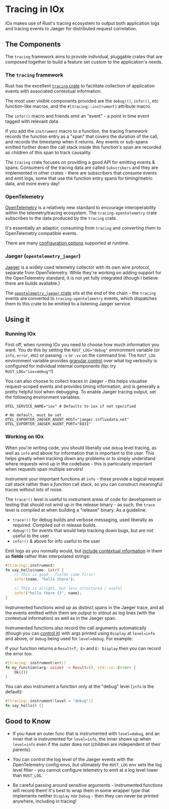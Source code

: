 # Tracing in IOx

IOx makes use of Rust's tracing ecosystem to output both application logs and
tracing events to Jaeger for distributed request correlation.

## The Components

The `tracing` framework aims to provide individual, pluggable crates that are
composed together to build a feature set custom to the application's needs.

### The `tracing` framework

Rust has the excellent [`tracing` crate] to facilitate collection of application
events with associated contextual information.

The most user visible components provided are the `debug!()`, `info!()`, etc
function-like macros, and the `#[tracing::instrument]` attribute macro.

The `info!()` macro and friends emit an "event" - a point in time event tagged
with relevant data.

If you add the `instrument` macro to a function, the tracing framework records
the function entry as a "span" that covers the duration of the call, and records
the timestamp when it returns. Any events or sub-spans emitted further down the
call stack inside this function's span are recorded as children of this span to
track causality.

The `tracing` crate focuses on providing a good API for emitting events & spans.
Consumers of the tracing data are called `Subscribers` and they are implemented
in other crates - there are subscribers that consume events and emit logs, some
that use the function entry spans for timing/metric data, and more every day!

### OpenTelemetry

[OpenTelemetry] is a relatively new standard to encourage interoperability within
the telemetry/tracing ecosystem. The `tracing-opentelemetry` crate subscribes to
the data produced by the `tracing` crate.

It's essentially an adaptor, consuming from `tracing` and converting them to
OpenTelemetry compatible events.

There are many [configuration options] supported at runtime.

### Jaeger (`opentelemetry_jaeger`)

[Jaeger] is a widely used telemetry collector with its own wire protocol,
separate from OpenTelemetry. While they're working on adding support for the
OpenTelemetry standard, it is not yet fully integrated (though I believe there
are builds available.)

The [`opentelemetry_jaeger` crate] sits at the end of the chain - the `tracing`
events are converted to `tracing-opentelemetry` events, which dispatches them to
this crate to be emitted to a listening Jaeger service.

## Using it

### Running IOx

First off, when running IOx you need to choose how much information you want.
You do this by setting the `RUST_LOG="debug"` environment variable (or `info`,
`error`, etc) or passing `-v` or `-vv` on the command line. The `RUST_LOG`
environment variable provides [granular control] over what log verbosity is
configured for individual internal components (tip: try `RUST_LOG="iox=debug"`!)

You can also choose to collect traces in Jaeger - this helps visualise
request-scoped events and provides timing information, and is generally a pretty
helpful tool when debugging. To enable Jaeger tracing output, set the following
environment variables:

```shell
OTEL_SERVICE_NAME="iox" # Defaults to iox if not specified

# No default, must be set
OTEL_EXPORTER_JAEGER_AGENT_HOST="jaeger.influxdata.net"
OTEL_EXPORTER_JAEGER_AGENT_PORT="6831"
```

### Working on IOx

When you're writing code, you should liberally use `debug` level tracing, as
well as `info` and above for information that is important to the user. This
helps greatly when tracking down any problems or to simply understand where
requests wind up in the codebase - this is particularly important when requests
span multiple servers!

Instrument your important functions at `info` - these provide a logical request
call stack rather than a _function_ call stack, so you can construct meaningful
traces without lots of noise.

The `trace!()` level is useful to instrument areas of code for development or
testing that should not wind up in the release binary - as such, the `trace`
level is compiled at when building a "release" binary. As a guideline:

* `trace!()` for debug builds and verbose messaging, used liberally as required.
  Compiled out in release builds.
* `debug!()` for events that would help tracking down bugs, but are not useful
  to the user
* `info!()` & above for info useful to the user

Emit logs as you normally would, but [include contextual information] in them as
**fields** rather than interpolated strings:

```rust
#[tracing::instrument]
fn say_hello(name: &str) {
	// This is good - fields come first!
    info!(name, "hello there");

	// This is alright, but less structured / useful
    info!("hello there {}", name);
}
```

Instrumented functions wind up as distinct spans in the Jaeger trace, and all
the events emitted within them are output to stdout as log lines (with the
contextual information) as well as in the Jaeger span.

Instrumented functions also record the call arguments automatically (though you
can [control it]) with args printed using `Display` at `level=info` and above,
or `Debug` being used for `level=debug`. For example:

If your function returns a `Result<T, E>` and `E: Display` then you can record
the error too:

```rust
#[tracing::instrument(err)]
fn my_function(arg: usize) -> Result<(), std::io::Error> {
    Ok(())
}
```

You can also instrument a function only at the "debug" level (`info` is the
default):

```rust
#[tracing::instrument(level = "debug")]
fn say_hello() {}
```

## Good to Know

* If you have an outer func that is instrumented with `level=debug`, and an
  inner that is instrumented for `level=info`, the inner shows up when
  `level=info` even if the outer does not (children are independent of their
  parents).

* You can control the log level of the Jaeger events with the OpenTelemetry
  config envs, but ultimately the `RUST_LOG` env sets the log level filter - you
  cannot configure telemetry to emit at a log level lower than `RUST_LOG`.

* Be careful passing around sensitive arguments - instrumented functions will
  record them! It's best to wrap them in some wrapper type that implements
  neither `Display` nor `Debug` - then they can never be printed anywhere,
  including in tracing!

[configuration options]: https://github.com/open-telemetry/opentelemetry-specification/blob/master/specification/sdk-environment-variables.md#opentelemetry-environment-variable-specification
[control it]: https://docs.rs/tracing/0.1.22/tracing/attr.instrument.html
[granular control]: https://docs.rs/tracing-subscriber/0.2.15/tracing_subscriber/filter/struct.EnvFilter.html
[`tracing` crate]: https://docs.rs/tracing/0.1.22/tracing/
[OpenTelemetry]: https://opentelemetry.io/
[Jaeger]: https://www.jaegertracing.io/
[`opentelemetry_jaeger` crate]: https://docs.rs/opentelemetry/0.10.0/opentelemetry/
[include contextual information]: https://docs.rs/tracing/0.1.22/tracing/#recording-fields
